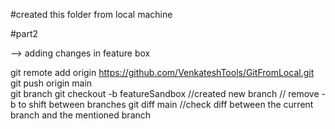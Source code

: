 #created this folder from local machine

#part2

--> adding changes in feature box

git remote add origin https://github.com/VenkateshTools/GitFromLocal.git
git push origin main   
git branch
git checkout -b featureSandbox 
//created new branch 
// remove -b to shift between branches
git diff main 
//check diff between the current branch and the mentioned branch

